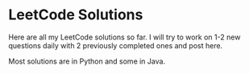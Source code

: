 # LeetCode Solutions

Here are all my LeetCode solutions so far. I will try to work on 1-2 new questions daily with 2 previously completed ones and post here.

Most solutions are in Python and some in Java.
